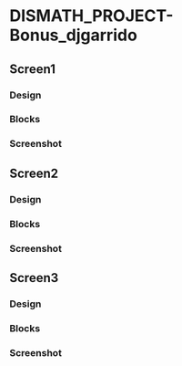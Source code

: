 # DISMATH_PROJECT-Bonus_djgarrido

## Screen1
### Design

### Blocks

### Screenshot

## Screen2
### Design

### Blocks

### Screenshot

## Screen3
### Design

### Blocks

### Screenshot
